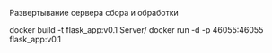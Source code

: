 Развертывание сервера сбора и обработки

docker build -t flask_app:v0.1 Server/
docker run -d -p 46055:46055 flask_app:v0.1
